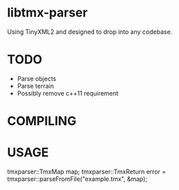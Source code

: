 libtmx-parser
=============

Using TinyXML2 and designed to drop into any codebase.

TODO
=============
- Parse objects
- Parse terrain
- Possibly remove c++11 requirement


COMPILING
=============


USAGE
=============

tmxparser::TmxMap map;
tmxparser::TmxReturn error = tmxparser::parseFromFile("example.tmx", &map);
